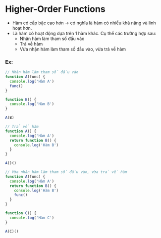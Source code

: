 # Higher-Order Functions

- Hàm có cấp bậc cao hơn → có nghĩa là hàm có nhiều khả năng và linh hoạt hơn.
- Là hàm có hoạt động dựa trên 1 hàm khác. Cụ thể các trường hợp sau:
  - Nhận hàm làm tham số đầu vào
  - Trả về hàm
  - Vừa nhận hàm làm tham số đầu vào, vừa trả về hàm

### Ex:
```js
// Nhận hàm làm tham số đầu vào
function A(func) {
  console.log('Hàm A')
  func()
}

function B() {
  console.log('Hàm B')
}

A(B)

// Trả về hàm
function A() {
  console.log('Hàm A')
  return function B() {
    console.log('Hàm B')
  }
}

A()()

// Vừa nhận hàm làm tham số đầu vào, vừa trả về hàm
function A(func) {
  console.log('Hàm A')
  return function B() {
    console.log('Hàm B')
    func()
  }
}

function C() {
  console.log('Hàm C')
}

A(C)()
```
